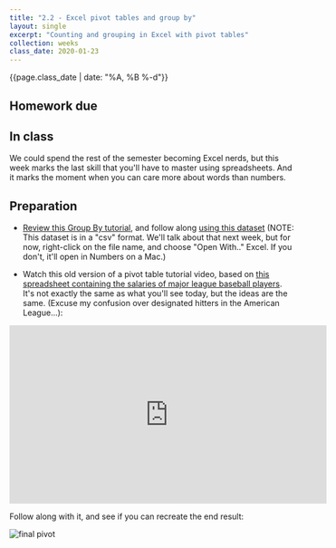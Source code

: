 ```yaml
---
title: "2.2 - Excel pivot tables and group by"
layout: single
excerpt: "Counting and grouping in Excel with pivot tables"
collection: weeks
class_date: 2020-01-23
---
```


{{page.class_date | date: "%A, %B %-d"}}

## Homework due

## In class

We could spend the rest of the semester becoming Excel nerds, but this week marks the last skill that you'll have to master using spreadsheets. And it marks the moment when you can care more about words than numbers.

## Preparation

* [Review this Group By tutorial](https://github.com/datajtext/DataJournalismTextbook/blob/master/Modules/GroupBy/group_by_with_excel.md), and follow along [using this dataset]({{site.cdocs}}/assets/data/csv/mountainlions.csv) (NOTE: This dataset is in a "csv" format. We'll talk about that next week, but for now, right-click on the file name, and choose "Open With.." Excel. If you don't, it'll open in Numbers on a Mac.)

* Watch this old version of a pivot table tutorial video, based on [this spreadsheet containing the salaries of major league baseball players]({{site.baseurl}}/assets/data/MLB2011.xlsx). It's not exactly the same as what you'll see today, but the ideas are the same. (Excuse my confusion over designated hitters in the American League...):

<iframe width="560" height="315" src="https://www.youtube.com/embed/_rZ6y-e7diw" frameborder="0" allow="autoplay; encrypted-media" allowfullscreen></iframe>

Follow along with it, and see if you can recreate the end result:

![final pivot]({{site.baseurl}}/weeks/assets/week04-finalpivot.png)
